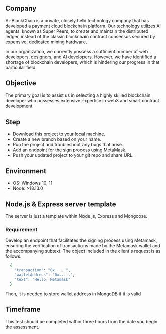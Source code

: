 ## Company
Ai-BlockChain is a private, closely held technology company that has developed a payment cloud blockchain platform. Our technology utilizes AI agents, known as Super Peers, to create and maintain the distributed ledger, instead of the classic blockchain contract consensus secured by expensive, dedicated mining hardware.

In our organization, we currently possess a sufficient number of web developers, designers, and AI developers. However, we have identified a shortage of blockchain developers, which is hindering our progress in that particular field.

## Objective
The primary goal is to assist us in selecting a highly skilled blockchain developer who possesses extensive expertise in web3 and smart contract development.

## Step
- Download this project to your local machine.
- Create a new branch based on your name.
- Run the project and troubleshoot any bugs that arise.
- Add an endpoint for the sign process using MetaMask.
- Push your updated project to your git repo and share URL.

## Environment
- OS: Windows 10, 11
- Node: >18.13.0

## Node.js & Express server template
The server is just a template within Node.js, Express and Mongoose.


### Requirement 
Develop an endpoint that facilitates the signing process using Metamask, ensuring the verification of transactions made by the Metamask wallet and the accompanying subtext.
The object included in the client's request is as follows.

```bash
  {
    "transaction": "0x.....",
    "walletAddress": "0x.....",
    "text": "Hello, Metamask"
  }
```

Then, it is needed to store wallet address in MongoDB if it is valid

## Timeframe
This test should be completed within three hours from the date you begin the assessment.
